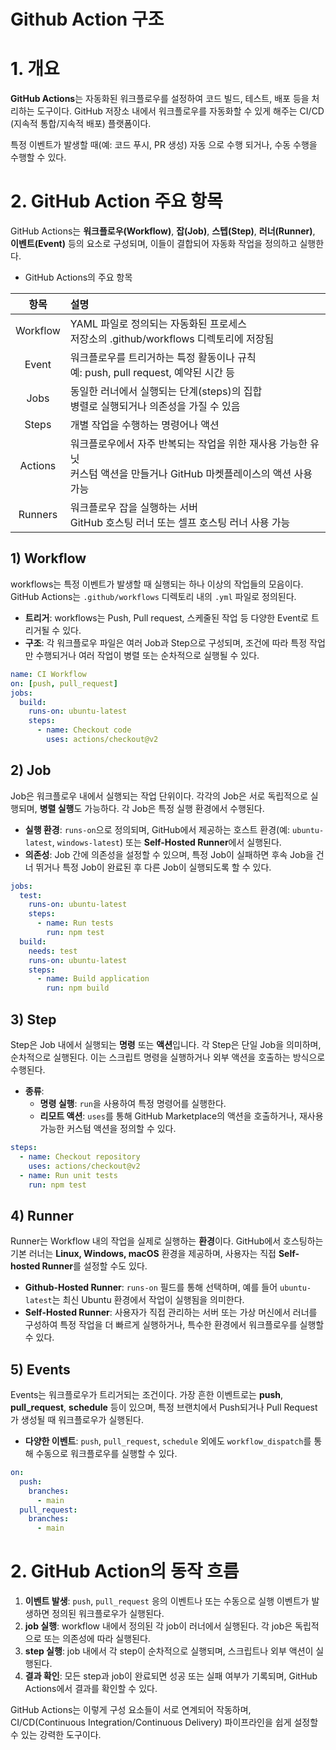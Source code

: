 

# Github Action 구조



# 1. 개요



**GitHub Actions**는 자동화된 워크플로우를 설정하여 코드 빌드, 테스트, 배포 등을 처리하는 도구이다. GitHub 저장소 내에서 워크플로우를 자동화할 수 있게 해주는 CI/CD (지속적 통합/지속적 배포) 플랫폼이다.

특정 이벤트가 발생할 때(예: 코드 푸시, PR 생성) 자동 으로 수행 되거나, 수동 수행을 수행할 수 있다.





# 2. GitHub Action 주요 항목

GitHub Actions는 **워크플로우(Workflow)**, **잡(Job)**, **스텝(Step)**, **러너(Runner)**, **이벤트(Event)** 등의 요소로 구성되며, 이들이 결합되어 자동화 작업을 정의하고 실행한다.



* GitHub Actions의 주요 항목

|   항목   | 설명                                                         |
| :------: | :----------------------------------------------------------- |
| Workflow | YAML 파일로 정의되는 자동화된 프로세스 <br>저장소의 .github/workflows 디렉토리에 저장됨 |
|  Event   | 워크플로우를 트리거하는 특정 활동이나 규칙 <br>예: push, pull request, 예약된 시간 등 |
|   Jobs   | 동일한 러너에서 실행되는 단계(steps)의 집합 <br>병렬로 실행되거나 의존성을 가질 수 있음 |
|  Steps   | 개별 작업을 수행하는 명령어나 액션                           |
| Actions  | 워크플로우에서 자주 반복되는 작업을 위한 재사용 가능한 유닛 <br>커스텀 액션을 만들거나 GitHub 마켓플레이스의 액션 사용 가능 |
| Runners  | 워크플로우 잡을 실행하는 서버 <br>GitHub 호스팅 러너 또는 셀프 호스팅 러너 사용 가능 |





## 1) Workflow

workflows는 특정 이벤트가 발생할 때 실행되는 하나 이상의 작업들의 모음이다. GitHub Actions는 `.github/workflows` 디렉토리 내의 `.yml` 파일로 정의된다.

- **트리거**: workflows는 Push, Pull request, 스케줄된 작업 등 다양한 Event로 트리거될 수 있다.
- **구조**: 각 워크플로우 파일은 여러 Job과 Step으로 구성되며, 조건에 따라 특정 작업만 수행되거나 여러 작업이 병렬 또는 순차적으로 실행될 수 있다.

```yaml
name: CI Workflow
on: [push, pull_request]
jobs:
  build:
    runs-on: ubuntu-latest
    steps:
      - name: Checkout code
        uses: actions/checkout@v2
```



## 2) Job

Job은 워크플로우 내에서 실행되는 작업 단위이다. 각각의 Job은 서로 독립적으로 실행되며, **병렬 실행**도 가능하다. 각 Job은 특정 실행 환경에서 수행된다.

- **실행 환경**: `runs-on`으로 정의되며, GitHub에서 제공하는 호스트 환경(예: `ubuntu-latest`, `windows-latest`) 또는 **Self-Hosted Runner**에서 실행된다.
- **의존성**: Job 간에 의존성을 설정할 수 있으며, 특정 Job이 실패하면 후속 Job을 건너 뛰거나 특정 Job이 완료된 후 다른 Job이 실행되도록 할 수 있다.

```yaml
jobs:
  test:
    runs-on: ubuntu-latest
    steps:
      - name: Run tests
        run: npm test
  build:
    needs: test
    runs-on: ubuntu-latest
    steps:
      - name: Build application
        run: npm build
```



## 3) Step

Step은 Job 내에서 실행되는 **명령** 또는 **액션**입니다. 각 Step은 단일 Job을 의미하며, 순차적으로 실행된다. 이는 스크립트 명령을 실행하거나 외부 액션을 호출하는 방식으로 수행된다.

- **종류**: 
  - **명령 실행**: `run`을 사용하여 특정 명령어를 실행한다.
  - **리모트 액션**: `uses`를 통해 GitHub Marketplace의 액션을 호출하거나, 재사용 가능한 커스텀 액션을 정의할 수 있다.

```yaml
steps:
  - name: Checkout repository
    uses: actions/checkout@v2
  - name: Run unit tests
    run: npm test
```



## 4) Runner

Runner는 Workflow 내의 작업을 실제로 실행하는 **환경**이다. GitHub에서 호스팅하는 기본 러너는 **Linux, Windows, macOS** 환경을 제공하며, 사용자는 직접 **Self-hosted Runner**를 설정할 수도 있다.

- **Github-Hosted Runner**: `runs-on` 필드를 통해 선택하며, 예를 들어 `ubuntu-latest`는 최신 Ubuntu 환경에서 작업이 실행됨을 의미한다.
- **Self-Hosted Runner**: 사용자가 직접 관리하는 서버 또는 가상 머신에서 러너를 구성하여 특정 작업을 더 빠르게 실행하거나, 특수한 환경에서 워크플로우를 실행할 수 있다.





## 5) Events

Events는 워크플로우가 트리거되는 조건이다. 가장 흔한 이벤트로는 **push**, **pull_request**, **schedule** 등이 있으며, 특정 브랜치에서 Push되거나 Pull Request가 생성될 때 워크플로우가 실행된다.

- **다양한 이벤트**: `push`, `pull_request`, `schedule` 외에도 `workflow_dispatch`를 통해 수동으로 워크플로우를 실행할 수 있다.

```yaml
on:
  push:
    branches:
      - main
  pull_request:
    branches:
      - main
```





# 2. GitHub Action의 동작 흐름

1. **이벤트 발생**: `push`, `pull_request`  응의 이벤트나 또는 수동으로 실행 이벤트가 발생하면 정의된 워크플로우가 실행된다.
2. **job 실행**: workflow 내에서 정의된 각 job이 러너에서 실행된다. 각 job은 독립적으로 또는 의존성에 따라 실행된다.
3. **step 실행**: job 내에서 각 step이 순차적으로 실행되며, 스크립트나 외부 액션이 실행된다.
4. **결과 확인**: 모든 step과 job이 완료되면 성공 또는 실패 여부가 기록되며, GitHub Actions에서 결과를 확인할 수 있다.

GitHub Actions는 이렇게 구성 요소들이 서로 연계되어 작동하며, CI/CD(Continuous Integration/Continuous Delivery) 파이프라인을 쉽게 설정할 수 있는 강력한 도구이다.





